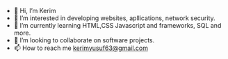 - 👋 Hi, I’m Kerim
- 👀 I’m interested in developing websites, apllications, network security.
- 🌱 I’m currently learning HTML,CSS Javascript and frameworks, SQL and more.
- 💞️ I’m looking to collaborate on software projects.
- 📫 How to reach me kerimyusuf63@gmail.com

<!---
k3r1mY/k3r1mY is a ✨ special ✨ repository because its `README.md` (this file) appears on your GitHub profile.
You can click the Preview link to take a look at your changes.
--->
